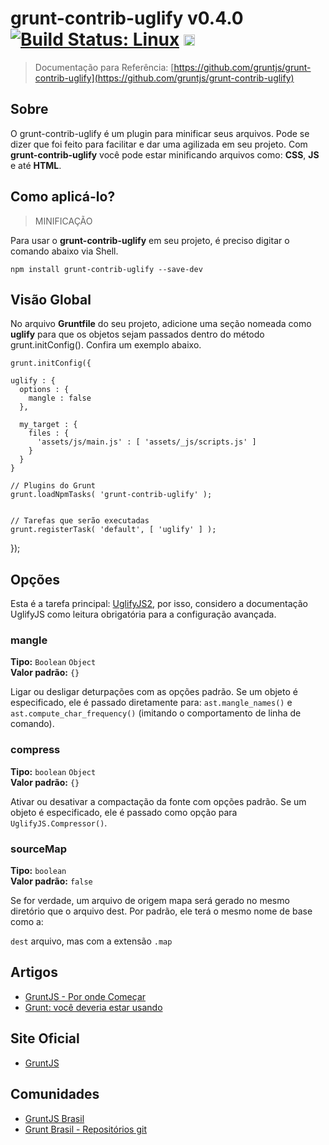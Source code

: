 # grunt-contrib-uglify v0.4.0 [![Build Status: Linux](https://travis-ci.org/gruntjs/grunt-contrib-uglify.png?branch=master)](https://travis-ci.org/gruntjs/grunt-contrib-uglify) <a href="https://ci.appveyor.com/project/gruntjs/grunt-contrib-uglify"><img src="https://ci.appveyor.com/api/projects/status/ybtf5vbvtenii561/branch/master" alt="Build Status: Windows" height="18" /></a>

> Documentação para Referência: [https://github.com/gruntjs/grunt-contrib-uglify](https://github.com/gruntjs/grunt-contrib-uglify)


## Sobre

O grunt-contrib-uglify é um plugin para minificar seus arquivos. Pode se dizer que foi feito para facilitar e dar uma agilizada em seu projeto. Com **grunt-contrib-uglify** você pode estar minificando arquivos como: **CSS**, **JS** e até **HTML**. 


## Como aplicá-lo?

> MINIFICAÇÃO

Para usar o **grunt-contrib-uglify** em seu projeto, é preciso digitar o comando abaixo via Shell.

`npm install grunt-contrib-uglify --save-dev`


## Visão Global

No arquivo **Gruntfile** do seu projeto, adicione uma seção nomeada como **uglify** para que os objetos sejam passados dentro do método grunt.initConfig(). Confira um exemplo abaixo.

  	grunt.initConfig({

    uglify : {
      options : {
        mangle : false
      },

      my_target : {
        files : {
          'assets/js/main.js' : [ 'assets/_js/scripts.js' ]
        }
      }
    }
    
    // Plugins do Grunt
  	grunt.loadNpmTasks( 'grunt-contrib-uglify' );


    // Tarefas que serão executadas
    grunt.registerTask( 'default', [ 'uglify' ] );

  });


## Opções

Esta é a tarefa principal: [UglifyJS2](https://github.com/mishoo/UglifyJS2), por isso, considero a documentação UglifyJS como leitura obrigatória para a configuração avançada.

### mangle

**Tipo:** `Boolean` `Object` <br/>
**Valor padrão:** `{}`

Ligar ou desligar deturpações com as opções padrão. Se um objeto é especificado, ele é passado diretamente para:
`ast.mangle_names()` e `ast.compute_char_frequency()` (imitando o comportamento de linha de comando).

### compress

**Tipo:** `boolean` `Object` <br/>
**Valor padrão:** `{}`

Ativar ou desativar a compactação da fonte com opções padrão. Se um objeto é especificado, ele é passado como opção para
`UglifyJS.Compressor()`.

### sourceMap

**Tipo:** `boolean` <br/>
**Valor padrão:** `false`

Se for verdade, um arquivo de origem mapa será gerado no mesmo diretório que o arquivo dest. Por padrão, ele terá o mesmo nome de base como a:

`dest` arquivo, mas com a extensão `.map`

## Artigos

* [GruntJS - Por onde Começar](http://www.voltsdigital.com.br/labs/gruntjs-por-onde-comecar/)
* [Grunt: você deveria estar usando](http://tableless.com.br/grunt-voce-deveria-estar-usando/)

## Site Oficial

* [GruntJS](http://gruntjs.com/)

## Comunidades

* [GruntJS Brasil](https://www.facebook.com/groups/gruntbrasil/?fref=ts)
* [Grunt Brasil - Repositórios git](https://github.com/gruntbrasil/)